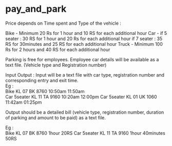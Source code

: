 # pay_and_park

Price depends on Time spent and Type of the vehicle : 
 
Bike - Minimum 20 Rs for 1 hour and 10 RS for each additional hour 
Car - if 5 seater : 30 RS for 1 hour and 20 Rs for each additional hour 
if 7 seater : 35 RS for 30minutes and 25 RS for each additional    hour Truck - Minimum 100 Rs for 2 hours and 40 RS for each additional hour 
 
Parking is free for employees. Employee car details will be available as a text file. (Vehicle type and Registration number) 
 
Input Output : Input will be a text file with car type, registration number and corresponding entry and exit time.  
Eg :  
  Bike KL 07 BK 8760 10:50am 11:50am   
  Car 5seater KL 11 TA 9160 10:20am 12:00pm 
  Car 5seater KL 01 UK 1060 11:42am 01:25pm 
 
Output should be a detailed bill (vehicle type, registration number, duration of parking and amount to be paid) as a text file. 


Eg :   
  Bike KL 07 BK 8760 1hour 20RS 
  Car 5seater KL 11 TA 9160 1hour 40minutes 50RS
